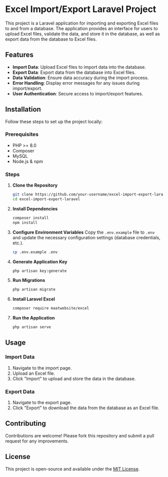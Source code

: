 # Excel Import/Export Laravel Project

This project is a Laravel application for importing and exporting Excel files to and from a database. The application provides an interface for users to upload Excel files, validate the data, and store it in the database, as well as export data from the database to Excel files.

## Features

- **Import Data**: Upload Excel files to import data into the database.
- **Export Data**: Export data from the database into Excel files.
- **Data Validation**: Ensure data accuracy during the import process.
- **Error Handling**: Display error messages for any issues during import/export.
- **User Authentication**: Secure access to import/export features.

## Installation

Follow these steps to set up the project locally:

### Prerequisites

- PHP >= 8.0
- Composer
- MySQL
- Node.js & npm

### Steps

1. **Clone the Repository**
    ```sh
    git clone https://github.com/your-username/excel-import-export-laravel.git
    cd excel-import-export-laravel
    ```

2. **Install Dependencies**
    ```sh
    composer install
    npm install
    ```

3. **Configure Environment Variables**
    Copy the `.env.example` file to `.env` and update the necessary configuration settings (database credentials, etc.).

    ```sh
    cp .env.example .env
    ```

4. **Generate Application Key**
    ```sh
    php artisan key:generate
    ```

5. **Run Migrations**
    ```sh
    php artisan migrate
    ```

6. **Install Laravel Excel**
    ```sh
    composer require maatwebsite/excel
    ```

7. **Run the Application**
    ```sh
    php artisan serve
    ```

## Usage

### Import Data

1. Navigate to the import page.
2. Upload an Excel file.
3. Click "Import" to upload and store the data in the database.

### Export Data

1. Navigate to the export page.
2. Click "Export" to download the data from the database as an Excel file.

## Contributing

Contributions are welcome! Please fork this repository and submit a pull request for any improvements.

## License

This project is open-source and available under the [MIT License](LICENSE).
